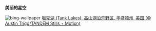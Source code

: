 
**美丽的星空**

![bing-wallpaper](https://www.bing.com/th?id=OHR.TankLakes_ZH-CN6402368934_1920x1080.jpg)
[坦克湖 (Tank Lakes), 高山湖泊荒野区, 华盛顿州, 美国 (© Austin Trigg/TANDEM Stills + Motion)](https://www.bing.com/search?q=%E5%8D%8E%E7%9B%9B%E9%A1%BF%E5%B7%9E%E9%AB%98%E5%B1%B1%E6%B9%96%E6%B3%8A%E8%8D%92%E9%87%8E%E5%8C%BA&amp;form=hpcapt&amp;mkt=zh-cn)
  